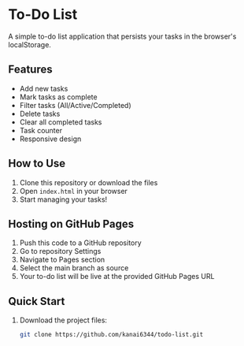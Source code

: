 # To-Do List

A simple to-do list application that persists your tasks in the browser's localStorage.

## Features

- Add new tasks
- Mark tasks as complete
- Filter tasks (All/Active/Completed)
- Delete tasks
- Clear all completed tasks
- Task counter
- Responsive design

## How to Use

1. Clone this repository or download the files
2. Open `index.html` in your browser
3. Start managing your tasks!

## Hosting on GitHub Pages

1. Push this code to a GitHub repository
2. Go to repository Settings
3. Navigate to Pages section
4. Select the main branch as source
5. Your to-do list will be live at the provided GitHub Pages URL

## Quick Start

1. Download the project files:
   ```bash
   git clone https://github.com/kanai6344/todo-list.git